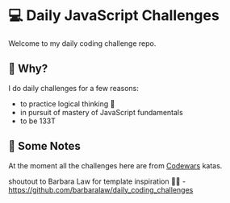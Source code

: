 # 💻 Daily JavaScript Challenges

Welcome to my daily coding challenge repo. 

## :thinking: Why?

I do daily challenges for a few reasons:
* to practice logical thinking 🧠
* in pursuit of mastery of JavaScript fundamentals
* to be 133T

## :notebook: Some Notes

At the moment all the challenges here are from [Codewars](https://codewars.com) katas.

shoutout to Barbara Law for template inspiration 🙏🏽 - https://github.com/barbaralaw/daily_coding_challenges 
